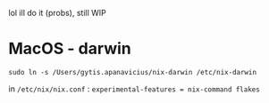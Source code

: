 lol ill do it (probs), still WIP


# MacOS - darwin
`sudo ln -s /Users/gytis.apanavicius/nix-darwin /etc/nix-darwin`

in `/etc/nix/nix.conf` : 
`experimental-features = nix-command flakes`
